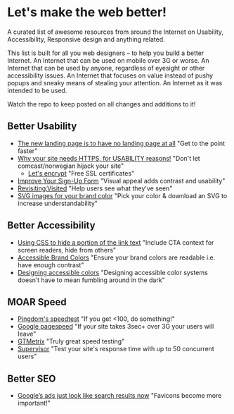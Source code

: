 # Let's make the web better!

A curated list of awesome resources from around the Internet on Usability, Accessibility, Responsive design and anything related.

This list is built for all you web designers – to help you build a better Internet. An Internet that can be used on mobile over 3G or worse. An Internet that can be used by anyone, regardless of eyesight or other accessibility issues. An Internet that focuses on value instead of pushy popups and sneaky means of stealing your attention. An Internet as it was intended to be used.

Watch the repo to keep posted on all changes and additions to it!


## Better Usability

- [The new landing page is to have no landing page at all](https://uxdesign.cc/the-new-landing-page-is-to-have-no-landing-page-at-all-bb57ca1548f1) "Get to the point faster"
- [Why your site needs HTTPS, for USABILITY reasons!](https://www.troyhunt.com/heres-why-your-static-website-needs-https/) "Don't let comcast/norwegian hijack your site"
  - [Let's encrypt](https://letsencrypt.org/) "Free SSL certificates"
- [Improve Your Sign-Up Form](https://uxmovement.com/forms/improve-your-sign-up-form-with-off-white-text-fields/) "Visual appeal adds contrast and usability"
- [Revisiting:Visited](http://joelcalifa.com/blog/revisiting-visited/) "Help users see what they've seen"
- [SVG images for your brand color](http://undraw.co/illustrations) "Pick your color & download an SVG to increase understandability"

## Better Accessibility
- [Using CSS to hide a portion of the link text](https://www.w3.org/TR/2012/NOTE-WCAG20-TECHS-20120103/C7) "Include CTA context for screen readers, hide from others"
- [Accessible Brand Colors](https://abc.useallfive.com/) "Ensure your brand colors are readable i.e. have enough contrast"
- [Designing accessible colors](https://stripe.com/en-fi/blog/accessible-color-systems) "Designing accessible color systems doesn’t have to mean fumbling around in the dark"

## MOAR Speed
- [Pingdom's speedtest](https://tools.pingdom.com/) "If you get <100, do something!"
- [Google pagespeed](https://developers.google.com/speed/pagespeed/insights/) "If your site takes 3sec+ over 3G your users will leave"
- [GTMetrix](https://gtmetrix.com/) "Truly great speed testing"
- [Supervisor](https://demo.supervisor.com/) "Test your site's response time with up to 50 concurrent users"


## Better SEO
- [Google’s ads just look like search results now](https://www.theverge.com/tldr/2020/1/23/21078343/google-ad-desktop-design-change-favicon-icon-ftc-guidelines) "Favicons become more important!"
